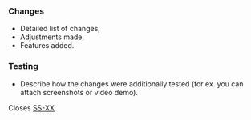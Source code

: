 ### Changes
- Detailed list of changes,
- Adjustments made,
- Features added.
  
### Testing
- Describe how the changes were additionally tested (for ex. you can attach screenshots or video demo).

Closes [SS-XX](url-to-the-Jira-ticket)